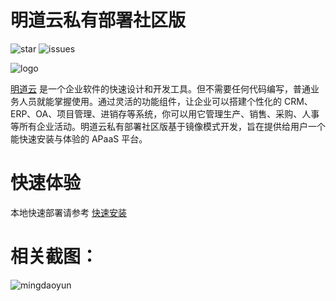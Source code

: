 # 明道云私有部署社区版

![star](https://img.shields.io/github/stars/mingdaocom/community) ![issues](https://img.shields.io/github/issues/mingdaocom/community)

![logo](https://user-images.githubusercontent.com/7261408/74936915-048c1080-5426-11ea-95b8-26568f124605.png)




[明道云](https://www.mingdao.com) 是一个企业软件的快速设计和开发工具。但不需要任何代码编写，普通业务人员就能掌握使用。通过灵活的功能组件，让企业可以搭建个性化的 CRM、ERP、OA、项目管理、进销存等系统，你可以用它管理生产、销售、采购、人事等所有企业活动。明道云私有部署社区版基于镜像模式开发，旨在提供给用户一个能快速安装与体验的 APaaS 平台。

# 快速体验

本地快速部署请参考 [快速安装](https://github.com/mingdaocom/community/wiki/%E5%BF%AB%E9%80%9F%E5%AE%89%E8%A3%85)

# 相关截图：

![mingdaoyun](https://user-images.githubusercontent.com/7261408/74831321-fe2b6500-534f-11ea-824d-b2936d82eccb.png)
